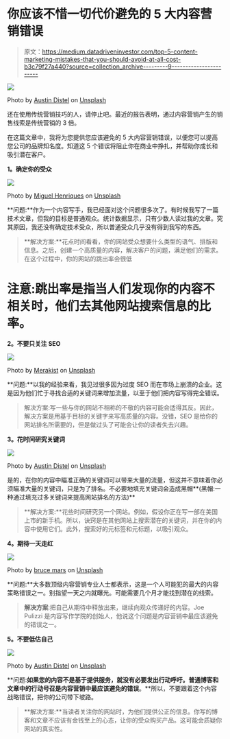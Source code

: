 # 你应该不惜一切代价避免的 5 大内容营销错误

> 原文：<https://medium.datadriveninvestor.com/top-5-content-marketing-mistakes-that-you-should-avoid-at-all-cost-b3c79f27a440?source=collection_archive---------9----------------------->

![](img/965c900f052f9a12466b42f19095fc67.png)

Photo by [Austin Distel](https://unsplash.com/@austindistel?utm_source=medium&utm_medium=referral) on [Unsplash](https://unsplash.com?utm_source=medium&utm_medium=referral)

还在使用传统营销技巧的人，请停止吧。最近的报告表明，通过内容营销产生的销售线索是传统营销的 3 倍。

在这篇文章中，我将为您提供您应该避免的 5 大内容营销错误，以便您可以提高您公司的品牌知名度。知道这 5 个错误将阻止你在商业中挣扎，并帮助你成长和吸引潜在客户。

**1。确定你的受众**

![](img/d2b9e65803aca7a63e3f40aa482eede4.png)

Photo by [Miguel Henriques](https://unsplash.com/@miguel_photo?utm_source=medium&utm_medium=referral) on [Unsplash](https://unsplash.com?utm_source=medium&utm_medium=referral)

**问题:**作为一个内容写手，我已经面对这个问题很多次了。有时候我写了一篇技术文章，但我的目标是普通观众。统计数据显示，只有少数人读过我的文章。究其原因，我还没有确定技术受众，所以普通受众几乎没有得到我写的东西。

> **解决方案:**花点时间看看，你的网站受众想要什么类型的语气、排版和信息。之后，创建一个高质量的内容，解决客户的问题，满足他们的需求。在这个过程中，你的网站的跳出率会很低

# 注意:跳出率是指当人们发现你的内容不相关时，他们去其他网站搜索信息的比率。

**2。不要只关注 SEO**

![](img/4661c51f4915548ac04a8099733cc8e6.png)

Photo by [Merakist](https://unsplash.com/@merakist?utm_source=medium&utm_medium=referral) on [Unsplash](https://unsplash.com?utm_source=medium&utm_medium=referral)

**问题:**以我的经验来看，我见过很多因为过度 SEO 而在市场上崩溃的企业。这是因为他们忙于寻找合适的关键词来增加流量，以至于他们把内容写得完全错误。

> 解决方案:写一些与你的网站不相称的不敬的内容可能会适得其反。因此，解决方案是用基于目标的关键字来写高质量的内容。没错，SEO 是给你的网站排名所需要的，但是做过头了可能会让你的读者失去兴趣。

**3。花时间研究关键词**

![](img/e898401dc78ff40e15c31280d592b21f.png)

Photo by [Austin Distel](https://unsplash.com/@austindistel?utm_source=medium&utm_medium=referral) on [Unsplash](https://unsplash.com?utm_source=medium&utm_medium=referral)

是的，在你的内容中瞄准正确的关键词可以带来大量的流量，但这并不意味着你必须瞄准大量的关键词，只是为了排名。不必要地填充关键词会造成黑帽**(黑帽:一种通过填充过多关键词来提高网站排名的方法)**

> **解决方案:**花些时间研究另一个网站。例如，假设你正在写一部在美国上市的新手机。所以，诀窍是在其他网站上搜索潜在的关键词，并在你的内容中使用它们。此外，搜索好的元标签和元标题，以吸引观众。

**4。期待一天走红**

![](img/6490c42f1e2927439c235b4b5694a245.png)

Photo by [bruce mars](https://unsplash.com/@brucemars?utm_source=medium&utm_medium=referral) on [Unsplash](https://unsplash.com?utm_source=medium&utm_medium=referral)

**问题:**大多数顶级内容营销专业人士都表示，这是一个人可能犯的最大的内容策略错误之一。别指望一天之内就曝光。可能需要几个月才能找到潜在的线索。

> **解决方案**:把自己从期待中释放出来，继续向观众传递好的内容。Joe Pulizzi 是内容写作学院的创始人，他说这个问题是内容营销中最应该避免的错误之一。

**5。不要低估自己**

![](img/7ac37adbf5a48a07c94c10281ec03f1a.png)

Photo by [Austin Distel](https://unsplash.com/@austindistel?utm_source=medium&utm_medium=referral) on [Unsplash](https://unsplash.com?utm_source=medium&utm_medium=referral)

**问题:**如果您的内容不是基于提供服务，就没有必要发出行动呼吁。普通博客和文章中的行动号召是内容营销中最应该避免的错误**。**所以，不要跟着这个内容战略错误，把你的公司带下坡路。

> **解决方案:**当读者关注你的网站时，为他们提供公正的信息。你写的博客和文章不应该有金钱至上的心态，让你的受众购买产品。这可能会质疑你网站的真实性。